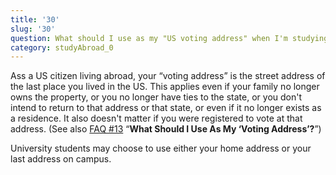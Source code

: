 ```yaml
---
title: '30'
slug: '30'
question: What should I use as my "US voting address" when I'm studying abroad?
category: studyAbroad_0
---
```

Ass a US citizen living abroad, your “voting address” is the street address of the last place you lived in the US. This applies even if your family no longer owns the property, or you no longer have ties to the state, or you don't intend to return to that address or that state, or even if it no longer exists as a residence. It also doesn't matter if you were registered to vote at that address. (See also [FAQ #13](/faqs/13) “**What Should I Use As My ‘Voting Address’?**”) 

University students may choose to use either your home address or your last address on campus.
